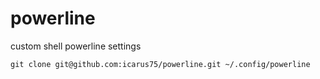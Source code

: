# powerline
custom shell powerline settings

```
git clone git@github.com:icarus75/powerline.git ~/.config/powerline
```
